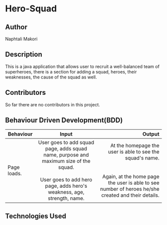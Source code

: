 # Hero-Squad
## Author
Naphtali Makori

## Description

This is a java application that allows user to recruit a well-balanced team of superheroes, there is a section for adding a squad, heroes, their weaknesses, the cause of the squad as well.

## Contributors

So far there are no contributors in this project.

## Behaviour Driven Development(BDD)
|Behaviour 	           |    Input 	                 |       Output          |
|----------------------------------------------|:-----------------------------------:|-----------------------------:|       
|Page loads.                         |   User goes to add squad page, adds squad name, purpose and maximum size of the squad. <br><br> User goes to add hero page, adds hero's weakness, age, strength, name.                  |At the homepage the user is able to see the squad's name. <br><br><br> Again, at the home page the user is able to see number of heroes he/she created and their details.     |                       |


## Technologies Used
